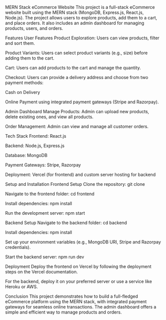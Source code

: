 MERN Stack eCommerce Website
This project is a full-stack eCommerce website built using the MERN stack (MongoDB, Express.js, React.js, Node.js). The project allows users to explore products, add them to a cart, and place orders. It also includes an admin dashboard for managing products, users, and orders.

Features
User Features
Product Exploration: Users can view products, filter and sort them.

Product Variants: Users can select product variants (e.g., size) before adding them to the cart.

Cart: Users can add products to the cart and manage the quantity.

Checkout: Users can provide a delivery address and choose from two payment methods:

Cash on Delivery

Online Payment using integrated payment gateways (Stripe and Razorpay).

Admin Dashboard
Manage Products: Admin can upload new products, delete existing ones, and view all products.

Order Management: Admin can view and manage all customer orders.

Tech Stack
Frontend: React.js

Backend: Node.js, Express.js

Database: MongoDB

Payment Gateways: Stripe, Razorpay

Deployment: Vercel (for frontend) and custom server hosting for backend

Setup and Installation
Frontend Setup
Clone the repository:
git clone <repo-url>

Navigate to the frontend folder:
cd frontend

Install dependencies:
npm install

Run the development server:
npm start

Backend Setup
Navigate to the backend folder:
cd backend

Install dependencies:
npm install

Set up your environment variables (e.g., MongoDB URI, Stripe and Razorpay credentials).

Start the backend server:
npm run dev

Deployment
Deploy the frontend on Vercel by following the deployment steps on the Vercel documentation.

For the backend, deploy it on your preferred server or use a service like Heroku or AWS.

Conclusion
This project demonstrates how to build a full-fledged eCommerce platform using the MERN stack, with integrated payment gateways for seamless online transactions. The admin dashboard offers a simple and efficient way to manage products and orders.
